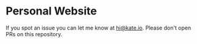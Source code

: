 # Personal Website

If you spot an issue you can let me know at [hi@kate.io](mailto:hi@kate.io). Please don't open PRs on this repository.
